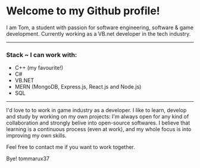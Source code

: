 
Welcome to my Github profile!
===
I am Tom, a student with passion for software engineering, software & game development.
Currently working as a VB.net developer in the tech industry.

---
### Stack ~ I can work with:
  * C++ (my favourite!)
  * C#
  * VB.NET
  * MERN (MongoDB, Express.js, React.js and Node.js)
  * SQL
---

I'd love to to work in game industry as a developer.
I like to learn, develop and study by working on my own projects: I'm always open for any kind of collaboration and strongly belive into open-source softwares.
I believe that learning is a continuous process (even at work), and my whole focus is into improving my own skills.

Feel free to contact me if you want to work together.

Bye!
tommarux37



